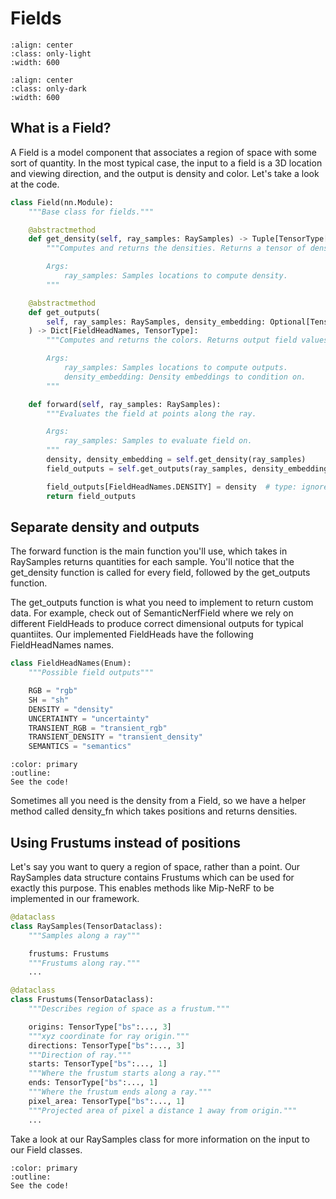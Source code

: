 # Fields

```{image} imgs/pipeline_field-light.png
:align: center
:class: only-light
:width: 600
```

```{image} imgs/pipeline_field-dark.png
:align: center
:class: only-dark
:width: 600
```

## What is a Field?

A Field is a model component that associates a region of space with some sort of quantity. In the most typical case, the input to a field is a 3D location and viewing direction, and the output is density and color. Let's take a look at the code.

```python
class Field(nn.Module):
    """Base class for fields."""

    @abstractmethod
    def get_density(self, ray_samples: RaySamples) -> Tuple[TensorType[..., 1], TensorType[..., "num_features"]]:
        """Computes and returns the densities. Returns a tensor of densities and a tensor of features.

        Args:
            ray_samples: Samples locations to compute density.
        """

    @abstractmethod
    def get_outputs(
        self, ray_samples: RaySamples, density_embedding: Optional[TensorType] = None
    ) -> Dict[FieldHeadNames, TensorType]:
        """Computes and returns the colors. Returns output field values.

        Args:
            ray_samples: Samples locations to compute outputs.
            density_embedding: Density embeddings to condition on.
        """

    def forward(self, ray_samples: RaySamples):
        """Evaluates the field at points along the ray.

        Args:
            ray_samples: Samples to evaluate field on.
        """
        density, density_embedding = self.get_density(ray_samples)
        field_outputs = self.get_outputs(ray_samples, density_embedding=density_embedding)

        field_outputs[FieldHeadNames.DENSITY] = density  # type: ignore
        return field_outputs
```

## Separate density and outputs

The forward function is the main function you'll use, which takes in RaySamples returns quantities for each sample. You'll notice that the get_density function is called for every field, followed by the get_outputs function.

The get_outputs function is what you need to implement to return custom data. For example, check out of SemanticNerfField where we rely on different FieldHeads to produce correct dimensional outputs for typical quantiites. Our implemented FieldHeads have the following FieldHeadNames names.

```python
class FieldHeadNames(Enum):
    """Possible field outputs"""

    RGB = "rgb"
    SH = "sh"
    DENSITY = "density"
    UNCERTAINTY = "uncertainty"
    TRANSIENT_RGB = "transient_rgb"
    TRANSIENT_DENSITY = "transient_density"
    SEMANTICS = "semantics"
```

```{button-link} https://github.com/nerfstudio-project/nerfstudio/blob/master/nerfstudio/field_components/field_heads.py
:color: primary
:outline:
See the code!
```

Sometimes all you need is the density from a Field, so we have a helper method called density_fn which takes positions and returns densities.

## Using Frustums instead of positions

Let's say you want to query a region of space, rather than a point. Our RaySamples data structure contains Frustums which can be used for exactly this purpose. This enables methods like Mip-NeRF to be implemented in our framework.

```python
@dataclass
class RaySamples(TensorDataclass):
    """Samples along a ray"""

    frustums: Frustums
    """Frustums along ray."""
    ...

@dataclass
class Frustums(TensorDataclass):
    """Describes region of space as a frustum."""

    origins: TensorType["bs":..., 3]
    """xyz coordinate for ray origin."""
    directions: TensorType["bs":..., 3]
    """Direction of ray."""
    starts: TensorType["bs":..., 1]
    """Where the frustum starts along a ray."""
    ends: TensorType["bs":..., 1]
    """Where the frustum ends along a ray."""
    pixel_area: TensorType["bs":..., 1]
    """Projected area of pixel a distance 1 away from origin."""
    ...
```

Take a look at our RaySamples class for more information on the input to our Field classes.

```{button-link} https://github.com/nerfstudio-project/nerfstudio/blob/master/nerfstudio/fields/base_field.py
:color: primary
:outline:
See the code!
```
